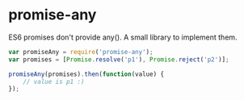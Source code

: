 # promise-any

ES6 promises don't provide any(). A small library to implement them.

```javascript
var promiseAny = require('promise-any');
var promises = [Promise.resolve('p1'), Promise.reject('p2')];

promiseAny(promises).then(function(value) {
    // value is p1 :)
});
```
